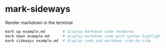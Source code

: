 # mark-sideways

Render markdown in the terminal

```sh
mark up example.md        # display markdown code rendered
mark down example.md      # display markdown code with syntax highlighting
mark sideways example.md  # display code and markdown side-by-side
```
